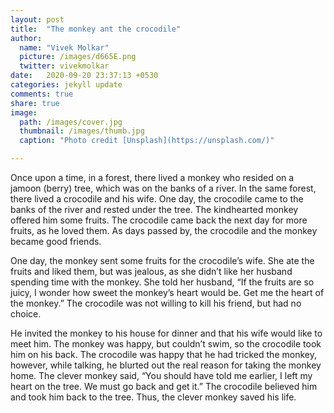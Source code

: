```yaml
---
layout: post
title:  "The monkey ant the crocodile"
author: 
  name: "Vivek Molkar"
  picture: /images/d665E.png
  twitter: vivekmolkar
date:   2020-09-20 23:37:13 +0530
categories: jekyll update
comments: true
share: true
image:
  path: /images/cover.jpg
  thumbnail: /images/thumb.jpg
  caption: "Photo credit [Unsplash](https://unsplash.com/)"

---
```

Once upon a time, in a forest, there lived a monkey who resided on a jamoon (berry) tree, which was on the banks of a river. In the same forest, there lived a crocodile and his wife. One day, the crocodile came to the banks of the river and rested under the tree. The kindhearted monkey offered him some fruits. The crocodile came back the next day for more fruits, as he loved them. As days passed by, the crocodile and the monkey became good friends.

One day, the monkey sent some fruits for the crocodile’s wife. She ate the fruits and liked them, but was jealous, as she didn’t like her husband spending time with the monkey. She told her husband, “If the fruits are so juicy, I wonder how sweet the monkey’s heart would be. Get me the heart of the monkey.” The crocodile was not willing to kill his friend, but had no choice.

He invited the monkey to his house for dinner and that his wife would like to meet him. The monkey was happy, but couldn’t swim, so the crocodile took him on his back. The crocodile was happy that he had tricked the monkey, however, while talking, he blurted out the real reason for taking the monkey home. The clever monkey said, “You should have told me earlier, I left my heart on the tree. We must go back and get it.” The crocodile believed him and took him back to the tree. Thus, the clever monkey saved his life.

